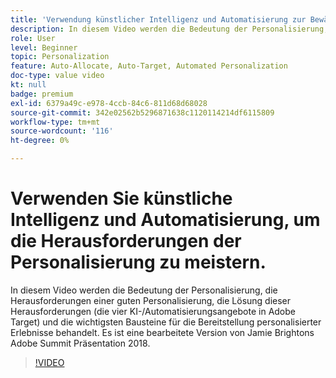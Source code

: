 ```yaml
---
title: 'Verwendung künstlicher Intelligenz und Automatisierung zur Bewältigung der Herausforderungen der Personalisierung '
description: In diesem Video werden die Bedeutung der Personalisierung, die Herausforderungen einer guten Personalisierung, die Lösung dieser Herausforderungen (die vier KI-/Automatisierungsangebote in Adobe Target) und die wichtigsten Bausteine für die Bereitstellung personalisierter Erlebnisse behandelt. Es ist eine bearbeitete Version von Jamie Brightons Adobe Summit Präsentation 2018.
role: User
level: Beginner
topic: Personalization
feature: Auto-Allocate, Auto-Target, Automated Personalization
doc-type: value video
kt: null
badge: premium
exl-id: 6379a49c-e978-4ccb-84c6-811d68d68028
source-git-commit: 342e02562b5296871638c1120114214df6115809
workflow-type: tm+mt
source-wordcount: '116'
ht-degree: 0%

---
```


# Verwenden Sie künstliche Intelligenz und Automatisierung, um die Herausforderungen der Personalisierung zu meistern.

In diesem Video werden die Bedeutung der Personalisierung, die Herausforderungen einer guten Personalisierung, die Lösung dieser Herausforderungen (die vier KI-/Automatisierungsangebote in Adobe Target) und die wichtigsten Bausteine für die Bereitstellung personalisierter Erlebnisse behandelt. Es ist eine bearbeitete Version von Jamie Brightons Adobe Summit Präsentation 2018.

>[!VIDEO](https://video.tv.adobe.com/v/25440/?quality=12)
